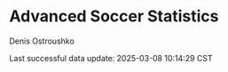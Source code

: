 # Advanced Soccer Statistics
Denis Ostroushko

<!-- gfm -->

Last successful data update: 2025-03-08 10:14:29 CST
